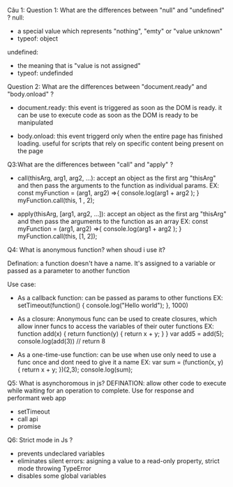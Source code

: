 Câu 1:
Question 1: What are the differences between "null" and "undefined" ?
null:

- a special value which represents "nothing", "emty" or "value unknown"
- typeof: object

undefined:

- the meaning that is "value is not assigned"
- typeof: undefinded

Question 2: What are the differences between "document.ready" and "body.onload" ?

- document.ready: this event is triggered as soon as the DOM is ready. it can be use to execute code as soon as the DOM is ready to be manipulated

- body.onload: this event triggerd only when the entire page has finished loading. useful for scripts that rely on specific content being present on the page

Q3:What are the differences between "call" and "apply" ?

- call(thisArg, arg1, arg2, ...): accept an object as the first arg "thisArg" and then pass the arguments to the function as individual params.
  EX:
  const myFunction = (arg1, arg2) =>{
  console.log(arg1 + arg2 );
  }
  myFunction.call(this, 1 , 2);

- apply(thisArg, [arg1, arg2, ...]): accept an object as the first arg "thisArg" and then pass the arguments to the function as an array
  EX:
  const myFunction = (arg1, arg2) =>{
  console.log(arg1 + arg2 );
  }
  myFunction.call(this, [1, 2]);

Q4: What is anonymous function? when shoud i use it?

Defination: a function doesn't have a name. It's assigned to a variable or passed as a parameter to another function

Use case:

- As a callback function: can be passed as params to other functions
  EX: setTimeout(function() {
  console.log("Hello world");
  }, 1000)

- As a closure: Anonymous func can be used to create closures, which allow inner funcs to access the variables of their outer functions
  EX: function add(x) {
  return function(y) {
  return x + y;
  }
  }
  var add5 = add(5);
  console.log(add(3)) // return 8

- As a one-time-use function: can be use when use only need to use a func once and dont need to give it a name
  EX: var sum = (function(x, y) {
  return x + y;
  })(2,3);
  console.log(sum);

Q5: What is asynchoromous in js?
DEFINATION: allow other code to execute while waiting for an operation to complete.
Use for response and performant web app

- setTimeout
- call api
- promise

Q6: Strict mode in Js ?

- prevents undeclared variables
- eliminates silent errors: asigning a value to a read-only property, strict mode throwing TypeError
- disables some global variables
